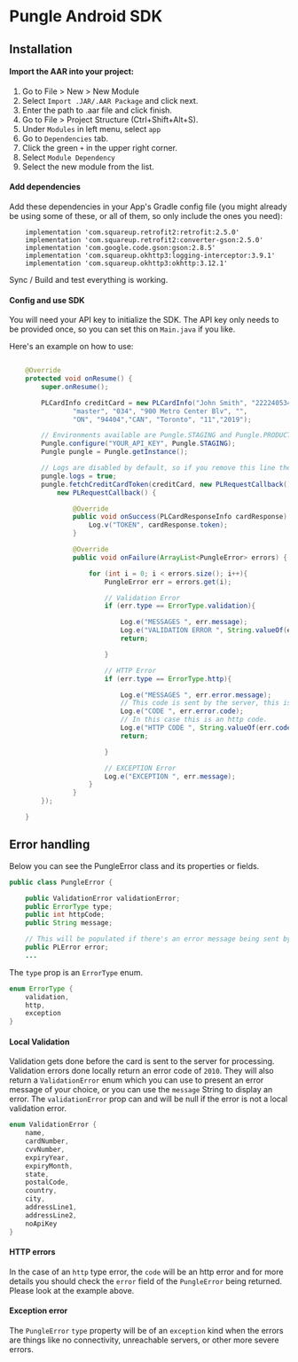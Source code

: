 # Pungle Android SDK

## Installation

#### Import the AAR into your project:

1. Go to File > New > New Module
2. Select `Import .JAR/.AAR Package` and click next.
3. Enter the path to .aar file and click finish.
4. Go to File > Project Structure (Ctrl+Shift+Alt+S).
5. Under `Modules` in left menu, select `app`
6. Go to `Dependencies` tab.
7. Click the green `+` in the upper right corner.
8. Select `Module Dependency`
9. Select the new module from the list.

#### Add dependencies
Add these dependencies in your App's Gradle config file (you might already be using some of these, or all of them, so only include the ones you need):

```
    implementation 'com.squareup.retrofit2:retrofit:2.5.0'
    implementation 'com.squareup.retrofit2:converter-gson:2.5.0'
    implementation 'com.google.code.gson:gson:2.8.5'
    implementation 'com.squareup.okhttp3:logging-interceptor:3.9.1'
    implementation 'com.squareup.okhttp3:okhttp:3.12.1'
```

Sync / Build and test everything is working.

#### Config and use SDK
You will need your API key to initialize the SDK. The API key only needs to be provided once, so you can set this on `Main.java` if you like.

Here's an example on how to use:

```java

    @Override
    protected void onResume() {
        super.onResume();

        PLCardInfo creditCard = new PLCardInfo("John Smith", "2222405343248877",
                "master", "034", "900 Metro Center Blv", "",
                "ON", "94404","CAN", "Toronto", "11","2019");

        // Environments available are Pungle.STAGING and Pungle.PRODUCTION
        Pungle.configure("YOUR_API_KEY", Pungle.STAGING);
        Pungle pungle = Pungle.getInstance();

        // Logs are disabled by default, so if you remove this line there'll be no http logs.
        pungle.logs = true;
        pungle.fetchCreditCardToken(creditCard, new PLRequestCallback() {
            new PLRequestCallback() {

                @Override
                public void onSuccess(PLCardResponseInfo cardResponse) {
                    Log.v("TOKEN", cardResponse.token);
                }

                @Override
                public void onFailure(ArrayList<PungleError> errors) {

                    for (int i = 0; i < errors.size(); i++){
                        PungleError err = errors.get(i);

                        // Validation Error
                        if (err.type == ErrorType.validation){

                            Log.e("MESSAGES ", err.message);
                            Log.e("VALIDATION ERROR ", String.valueOf(err.error));
                            return;

                        }

                        // HTTP Error
                        if (err.type == ErrorType.http){

                            Log.e("MESSAGES ", err.error.message);
                            // This code is sent by the server, this is a string.
                            Log.e("CODE ", err.error.code);
                            // In this case this is an http code.
                            Log.e("HTTP CODE ", String.valueOf(err.code));
                            return;

                        }

                        // EXCEPTION Error
                        Log.e("EXCEPTION ", err.message);
                    }
                }
        });

    }

```

## Error handling

Below you can see the PungleError class and its properties or fields.

```java
public class PungleError {

    public ValidationError validationError;
    public ErrorType type;
    public int httpCode;
    public String message;

    // This will be populated if there's an error message being sent by the backend.
    public PLError error;
    ...
```

The `type` prop is an `ErrorType` enum.

```java
enum ErrorType {
    validation,
    http,
    exception
}
```

#### Local Validation

Validation gets done before the card is sent to the server for processing. Validation errors done locally return an error code of `2010`. They will also return a `ValidationError` enum which you can use to present an error message of your choice, or you can use the `message` String to display an error. The `validationError` prop can and will be null if the error is not a local validation error.

```java
enum ValidationError {
    name,
    cardNumber,
    cvvNumber,
    expiryYear,
    expiryMonth,
    state,
    postalCode,
    country,
    city,
    addressLine1,
    addressLine2,
    noApiKey
}
```

#### HTTP errors

In the case of an `http` type error, the `code` will be an http error and for more details you should check the `error` field of the `PungleError` being returned. Please look at the example above.

#### Exception error

The `PungleError` `type` property will be of an `exception` kind when the errors are things like no connectivity, unreachable servers, or other more severe errors.


